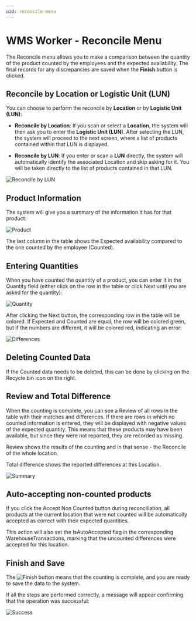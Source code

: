 ```yaml
---
uid: reconcile-menu
---
```


# WMS Worker - Reconcile Menu

The Reconcile menu allows you to make a comparison between the quantity of the product counted by the employees and the expected availability. The final records for any discrepancies are saved when the **Finish** button is clicked.

## Reconcile by Location or Logistic Unit (LUN)

You can choose to perform the reconcile by **Location** or by **Logistic Unit (LUN)**:

- **Reconcile by Location**: If you scan or select a **Location**, the system will then ask you to enter the **Logistic Unit (LUN)**. After selecting the LUN, the system will proceed to the next screen, where a list of products contained within that LUN is displayed.

- **Reconcile by LUN**: If you enter or scan a **LUN** directly, the system will automatically identify the associated Location and skip asking for it. You will be taken directly to the list of products contained in that LUN.

![Reconcile by LUN](pictures/reconcile-lun.png) 
 
## Product Information

The system will give you a summary of the information it has for that product:

![Product](pictures/reconcile-product.png) 

The last column in the table shows the Expected availability compared to the one counted by the employee (Counted).

## Entering Quantities

When you have counted the quantity of a product, you can enter it in the Quantity field (either click on the row in the table or click Next until you are asked for the quantity):
 
![Quantity](pictures/reconcile-quantity.png)

After clicking the Next button, the corresponding row in the table will be colored. If Expected and Counted are equal, the row will be colored green, but if the numbers are different, it will be colored red, indicating an error:

![Differences](pictures/reconcile-differences.png)

## Deleting Counted Data

If the Counted data needs to be deleted, this can be done by clicking on the Recycle bin icon on the right.

## Review and Total Difference

When the counting is complete, you can see a Review of all rows in the table with their matches and differences. If there are rows in which no counted information is entered, they will be displayed with negative values of the expected quantity.
This means that these products may have been available, but since they were not reported, they are recorded as missing.

Review shows the results of the counting and in that sense - the Reconcile of the whole location.

Total difference shows the reported differences at this Location.
 
![Summary](pictures/reconcile-summary.png)

## Auto-accepting non-counted products

If you click the Accept Non Counted button during reconciliation, all products at the current location that were not counted will be automatically accepted as correct with their expected quantities.

This action will also set the IsAutoAccepted flag in the corresponding WarehouseTransactions, marking that the uncounted differences were accepted for this location.

## Finish and Save

The ![Finish](pictures/move-finish.png)  button means that the counting is complete, and you are ready to save the data to the system. 

If all the steps are performed correctly, a message will appear confirming that the operation was successful:

![Success](pictures/move-successful.png)
